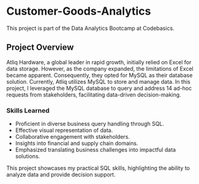 # Customer-Goods-Analytics

This project is part of the Data Analytics Bootcamp at Codebasics.

## Project Overview

Atliq Hardware, a global leader in rapid growth, initially relied on Excel for data storage. However, as the company expanded,
the limitations of Excel became apparent. Consequently, they opted for MySQL as their database solution. Currently, Atliq utilizes
MySQL to store and manage data. In this project, I leveraged the MySQL database to query and address 14 ad-hoc requests from stakeholders, facilitating data-driven decision-making.

### Skills Learned

- Proficient in diverse business query handling through SQL.
- Effective visual representation of data.
- Collaborative engagement with stakeholders.
- Insights into financial and supply chain domains.
- Emphasized translating business challenges into impactful data solutions.

This project showcases my practical SQL skills, highlighting the ability to analyze data and provide decision support.
